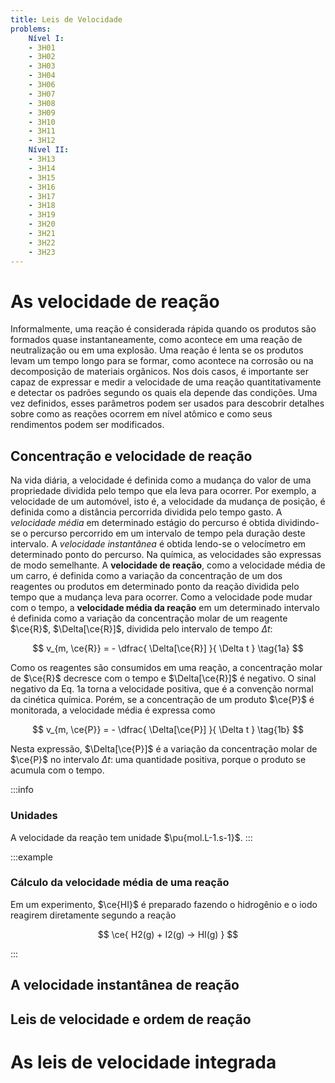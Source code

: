 ```yaml
---
title: Leis de Velocidade
problems:
    Nível I:
    - 3H01
    - 3H02
    - 3H03
    - 3H04
    - 3H06
    - 3H07
    - 3H08
    - 3H09
    - 3H10
    - 3H11
    - 3H12
    Nível II:
    - 3H13
    - 3H14
    - 3H15
    - 3H16
    - 3H17
    - 3H18
    - 3H19
    - 3H20
    - 3H21
    - 3H22
    - 3H23
---
```


# As velocidade de reação

Informalmente, uma reação é considerada rápida quando os produtos são formados quase instantaneamente, como acontece em uma reação de neutralização ou em uma explosão. Uma reação é lenta se os produtos levam um tempo longo para se formar, como acontece na corrosão ou na decomposição de materiais orgânicos. Nos dois casos, é importante ser capaz de expressar e medir a velocidade de uma reação quantitativamente e detectar os padrões segundo os quais ela depende das condições. Uma vez definidos, esses parâmetros podem ser usados para descobrir detalhes sobre como as reações ocorrem em nível atômico e como seus rendimentos podem ser modificados.

## Concentração e velocidade de reação

Na vida diária, a velocidade é definida como a mudança do valor de uma propriedade dividida pelo tempo que ela leva para ocorrer. Por exemplo, a velocidade de um automóvel, isto é, a velocidade da mudança de posição, é definida como a distância percorrida dividida pelo tempo gasto. A *velocidade média* em determinado estágio do percurso é obtida dividindo-se o percurso percorrido em um intervalo de tempo pela duração deste intervalo. A *velocidade instantânea* é obtida lendo-se o velocímetro em determinado ponto do percurso. Na química, as velocidades são expressas de modo semelhante. A **velocidade de reação**, como a velocidade média de um carro, é definida como a variação da concentração de um dos reagentes ou produtos em determinado ponto da reação dividida pelo tempo que a mudança leva para ocorrer. Como a velocidade pode mudar com o tempo, a **velocidade média da reação** em um determinado intervalo é definida como a variação da concentração molar de um reagente $\ce{R}$, $\Delta[\ce{R}]$, dividida pelo intervalo de tempo $\Delta t$:

$$
    v_{m, \ce{R}} = - \dfrac{ \Delta[\ce{R}] }{ \Delta t } \tag{1a}
$$

Como os reagentes são consumidos em uma reação, a concentração molar de $\ce{R}$ decresce com o tempo e $\Delta[\ce{R}]$ é negativo. O sinal negativo da Eq. 1a torna a velocidade positiva, que é a convenção normal da cinética química. Porém, se a concentração de um produto $\ce{P}$ é monitorada, a velocidade média é expressa como

$$
    v_{m, \ce{P}} = - \dfrac{ \Delta[\ce{P}] }{ \Delta t } \tag{1b}
$$

Nesta expressão, $\Delta[\ce{P}]$ é a variação da concentração molar de $\ce{P}$ no intervalo $\Delta t$: uma quantidade positiva, porque o produto se acumula com o tempo.

:::info
### Unidades
A velocidade da reação tem unidade $\pu{mol.L-1.s-1}$.
:::

:::example
### Cálculo da velocidade média de uma reação

Em um experimento, $\ce{HI}$ é preparado fazendo o hidrogênio e o iodo reagirem diretamente segundo a reação

$$
    \ce{ H2(g) + I2(g) -> HI(g) }
$$

:::

## A velocidade instantânea de reação

## Leis de velocidade e ordem de reação

# As leis de velocidade integrada

